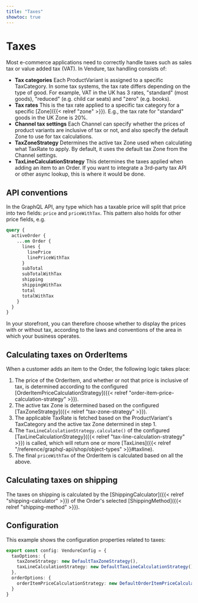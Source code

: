 ```yaml
---
title: "Taxes"
showtoc: true
---
```

# Taxes

Most e-commerce applications need to correctly handle taxes such as sales tax or value added tax (VAT). In Vendure, tax handling consists of:

* **Tax categories** Each ProductVariant is assigned to a specific TaxCategory. In some tax systems, the tax rate differs depending on the type of good. For example, VAT in the UK has 3 rates, "standard" (most goods), "reduced" (e.g. child car seats) and "zero" (e.g. books).
* **Tax rates** This is the tax rate applied to a specific tax category for a specific [Zone]({{< relref "zone" >}}). E.g., the tax rate for "standard" goods in the UK Zone is 20%.
* **Channel tax settings** Each Channel can specify whether the prices of product variants are inclusive of tax or not, and also specify the default Zone to use for tax calculations.
* **TaxZoneStrategy** Determines the active tax Zone used when calculating what TaxRate to apply. By default, it uses the default tax Zone from the Channel settings.
* **TaxLineCalculationStrategy** This determines the taxes applied when adding an item to an Order. If you want to integrate a 3rd-party tax API or other async lookup, this is where it would be done.

## API conventions

In the GraphQL API, any type which has a taxable price will split that price into two fields: `price` and `priceWithTax`. This pattern also holds for other price fields, e.g.

```graphql
query {
  activeOrder {
    ...on Order {
      lines {
        linePrice
        linePriceWithTax
      }
      subTotal
      subTotalWithTax
      shipping
      shippingWithTax
      total
      totalWithTax
    }
  }
}
```

In your storefront, you can therefore choose whether to display the prices with or without tax, according to the laws and conventions of the area in which your business operates.

## Calculating taxes on OrderItems

When a customer adds an item to the Order, the following logic takes place:

1. The price of the OrderItem, and whether or not that price is inclusive of tax, is determined according to the configured [OrderItemPriceCalculationStrategy]({{< relref "order-item-price-calculation-strategy" >}}).
2. The active tax Zone is determined based on the configured [TaxZoneStrategy]({{< relref "tax-zone-strategy" >}}).
3. The applicable TaxRate is fetched based on the ProductVariant's TaxCategory and the active tax Zone determined in step 1.
4. The `TaxLineCalculationStrategy.calculate()` of the configured [TaxLineCalculationStrategy]({{< relref "tax-line-calculation-strategy" >}}) is called, which will return one or more [TaxLines]({{< relref "/reference/graphql-api/shop/object-types" >}}#taxline).
5. The final `priceWithTax` of the OrderItem is calculated based on all the above.

## Calculating taxes on shipping

The taxes on shipping is calculated by the [ShippingCalculator]({{< relref "shipping-calculator" >}}) of the Order's selected [ShippingMethod]({{< relref "shipping-method" >}}).

## Configuration

This example shows the configuration properties related to taxes:

```TypeScript
export const config: VendureConfig = {
  taxOptions: {
    taxZoneStrategy: new DefaultTaxZoneStrategy(),
    taxLineCalculationStrategy: new DefaultTaxLineCalculationStrategy(),
  },
  orderOptions: {
    orderItemPriceCalculationStrategy: new DefaultOrderItemPriceCalculationStrategy()
  }
}

```
